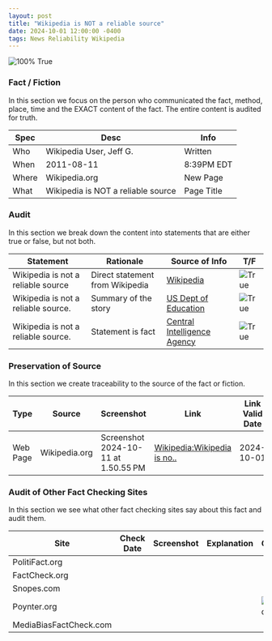 ```yaml
---
layout: post
title: "Wikipedia is NOT a reliable source"
date: 2024-10-01 12:00:00 -0400
tags: News Reliability Wikipedia
---
```


![100% True](/assets/images/100.jpg)

### Fact / Fiction

In this section we focus on the person who communicated the fact, method, place, time and the EXACT content of the fact. The entire content is audited for truth.

| Spec | Desc | Info | 
| ----------- | ----------- | ----------- |
| Who | Wikipedia User, Jeff G. | Written | 
| When | 2011-08-11 | 8:39PM EDT | 
| Where | Wikipedia.org | New Page | 
| What | Wikipedia is NOT a reliable source | Page Title | 

### Audit

In this section we break down the content into statements that are either true or false, but not both.

| Statement | Rationale | Source of Info | T/F | 
| ----------- | ----------- | ----------- | ----------- |
| Wikipedia is not a reliable source | Direct statement from Wikipedia | [Wikipedia](https://en.wikipedia.org/wiki/Wikipedia:Wikipedia_is_not_a_reliable_source) | ![True](/assets/images/true.png) | 
| Wikipedia is not a reliable source. | Summary of the story | [US Dept of Education](https://files.eric.ed.gov/fulltext/ED522722.pdf) | ![True](/assets/images/true.png) | 
| Wikipedia is not a reliable source. | Statement is fact | [Central Intelligence Agency](https://www.cia.gov/resources/csi/static/complex-adaptive-intel-community.pdf) | ![True](/assets/images/true.png) | 

### Preservation of Source

In this section we create traceability to the source of the fact or fiction.

| Type | Source | Screenshot | Link | Link Valid Date | 
| ----------- | ----------- | ----------- | ----------- | ----------- |
| Web Page | Wikipedia.org | Screenshot 2024-10-11 at 1.50.55 PM | [Wikipedia:Wikipedia is no..](https://en.wikipedia.org/wiki/Wikipedia:Wikipedia_is_not_a_reliable_source) | 2024-10-01 | 

### Audit of Other Fact Checking Sites

In this section we see what other fact checking sites say about this fact and audit them.

| Site | Check Date | Screenshot | Explanation | Grade | 
| ----------- | ----------- | ----------- | ----------- | ----------- |
| PolitiFact.org |  |  |  |  | 
| FactCheck.org |  |  |  |  | 
| Snopes.com |  |  |  |  | 
| Poynter.org |  |  |  | ![Grade](/assets/images/0.png) | 
| MediaBiasFactCheck.com |  |  |  |  | 

